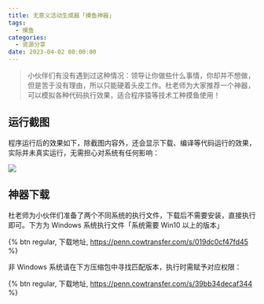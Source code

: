```yaml
---
title: 无意义活动生成器「摸鱼神器」
tags:
  - 摸鱼
categories:
  - 资源分享
date: 2023-04-02 00:00:00
---
```


> 小伙伴们有没有遇到过这种情况：领导让你做些什么事情，你却并不想做，但是苦于没有理由，所以只能硬着头皮工作。杜老师为大家推荐一个神器，可以模拟各种代码执行效果，适合程序猿等技术工种摸鱼使用！

<!-- more -->

## 运行截图

程序运行后的效果如下，除截图内容外，还会显示下载、编译等代码运行的效果，实际并未真实运行，无需担心对系统有任何影响：

![](https://cdn.dusays.com/2023/04/571-1.jpg)

## 神器下载

杜老师为小伙伴们准备了两个不同系统的执行文件，下载后不需要安装，直接执行即可。下方为 Windows 系统执行文件「系统需要 Win10 以上的版本」

{% btn regular, 下载地址, https://penn.cowtransfer.com/s/019dc0cf47fd45 %}

非 Windows 系统请在下方压缩包中寻找匹配版本，执行时需赋予对应权限：

{% btn regular, 下载地址, https://penn.cowtransfer.com/s/39bb34decaf344 %}
